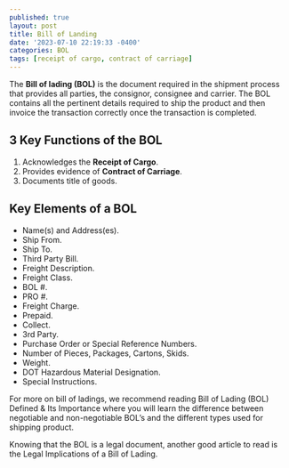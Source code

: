 ```yaml
---
published: true
layout: post
title: Bill of Landing
date: '2023-07-10 22:19:33 -0400'
categories: BOL
tags: [receipt of cargo, contract of carriage]
---
```


The **Bill of lading (BOL)** is the document required in the shipment process that provides all parties, the consignor, consignee and carrier.  The BOL contains all the pertinent details required to ship the product and then invoice the transaction correctly once the transaction is completed.

## 3 Key Functions of the BOL
1. Acknowledges the **Receipt of Cargo**.
2. Provides evidence of **Contract of Carriage**.
3. Documents title of goods.

## Key Elements of a BOL 
- Name(s) and Address(es).
- Ship From.
- Ship To.
- Third Party Bill.
- Freight Description.
- Freight Class.
- BOL #.
- PRO #.
- Freight Charge.
- Prepaid.
- Collect.
- 3rd Party.
- Purchase Order or Special Reference Numbers.
- Number of Pieces, Packages, Cartons, Skids.
- Weight.
- DOT Hazardous Material Designation.
- Special Instructions.

For more on bill of ladings, we recommend reading Bill of Lading (BOL) Defined & Its Importance where you will learn the difference between negotiable and non-negotiable BOL’s and the different types used for shipping product. 

Knowing that the BOL is a legal document, another good article to read is the Legal Implications of a Bill of Lading.
